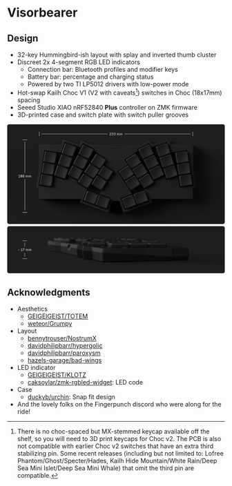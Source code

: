 # Visorbearer

## Design

- 32-key Hummingbird-ish layout with splay and inverted thumb cluster
- Discreet 2x 4-segment RGB LED indicators
   - Connection bar: Bluetooth profiles and modifier keys
   - Battery bar: percentage and charging status
   - Powered by two TI LP5012 drivers with low-power mode
- Hot-swap Kailh Choc V1 (V2 with caveats[^1]) switches in Choc (18x17mm) spacing
- Seeed Studio XIAO nRF52840 **Plus** controller on ZMK firmware
- 3D-printed case and switch plate with switch puller grooves

[^1]: There is no choc-spaced but MX-stemmed keycap available off the shelf, so you will need to 3D print keycaps for Choc v2. The PCB is also not compatible with earlier Choc v2 switches that have an extra third stabilizing pin. Some recent releases (including but not limited to: Lofree Phantom/Ghost/Specter/Hades, Kailh Hide Mountain/White Rain/Deep Sea Mini Islet/Deep Sea Mini Whale) that omit the third pin are compatible.

<picture>
  <source media="(prefers-color-scheme: dark)" srcset="docs/images/visorbearer-dimensions-dark.png">
  <source media="(prefers-color-scheme: light)" srcset="docs/images/visorbearer-dimensions-light.png">
  <img alt="Visorbearer keyboard dimensions" src="docs/images/visorbearer-dimensions-dark.png">
</picture>

## Acknowledgments

- Aesthetics
   - [GEIGEIGEIST/TOTEM](https://github.com/GEIGEIGEIST/TOTEM)
   - [weteor/Grumpy](https://github.com/weteor/Grumpy)
- Layout
   - [bennytrouser/NostrumX](https://github.com/bennytrouser/NostrumX)
   - [davidphilipbarr/hypergolic](https://github.com/davidphilipbarr/hypergolic)
   - [davidphilipbarr/paroxysm](https://github.com/davidphilipbarr/paroxysm)
   - [hazels-garage/bad-wings](https://github.com/hazels-garage/bad-wings/tree/master/v2)
- LED indicator
   - [GEIGEIGEIST/KLOTZ](https://github.com/GEIGEIGEIST/KLOTZ)
   - [caksoylar/zmk-rgbled-widget](https://github.com/caksoylar/zmk-rgbled-widget): LED code
- Case
   - [duckyb/urchin](https://github.com/duckyb/urchin): Snap fit design
- And the lovely folks on the Fingerpunch discord who were along for the ride!